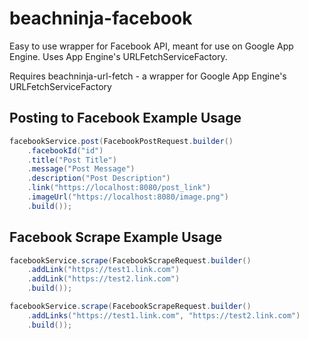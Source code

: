 # beachninja-facebook
Easy to use wrapper for Facebook API, meant for use on Google App Engine. Uses App Engine's URLFetchServiceFactory.

Requires beachninja-url-fetch - a wrapper for Google App Engine's URLFetchServiceFactory

## Posting to Facebook Example Usage

```java
facebookService.post(FacebookPostRequest.builder()
    .facebookId("id")
    .title("Post Title")
    .message("Post Message")
    .description("Post Description")
    .link("https://localhost:8080/post_link")
    .imageUrl("https://localhost:8080/image.png")
    .build());
```

## Facebook Scrape Example Usage

```java
facebookService.scrape(FacebookScrapeRequest.builder()
    .addLink("https://test1.link.com")
    .addLink("https://test2.link.com")
    .build());
```

```java
facebookService.scrape(FacebookScrapeRequest.builder()
    .addLinks("https://test1.link.com", "https://test2.link.com")
    .build());
```
